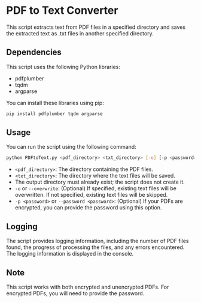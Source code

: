 
# PDF to Text Converter

This script extracts text from PDF files in a specified directory and saves the extracted text as .txt files in another specified directory.

## Dependencies
This script uses the following Python libraries:
- pdfplumber
- tqdm
- argparse

You can install these libraries using pip:
```bash
pip install pdfplumber tqdm argparse
```

## Usage
You can run the script using the following command:
```bash
python PDFtoText.py <pdf_directory> <txt_directory> [-o] [-p <password>]
```
- `<pdf_directory>`: The directory containing the PDF files.
- `<txt_directory>`: The directory where the text files will be saved.
- The output directory must already exist; the script does not create it.
- `-o` or `--overwrite`: (Optional) If specified, existing text files will be overwritten. If not specified, existing text files will be skipped.
- `-p <password>` or `--password <password>`: (Optional) If your PDFs are encrypted, you can provide the password using this option.

## Logging
The script provides logging information, including the number of PDF files found, the progress of processing the files, and any errors encountered. The logging information is displayed in the console.

## Note
This script works with both encrypted and unencrypted PDFs. For encrypted PDFs, you will need to provide the password.
